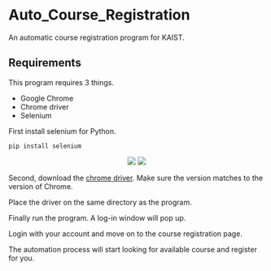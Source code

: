 # Auto_Course_Registration
An automatic course registration program for KAIST.

## Requirements
This program requires 3 things.
- Google Chrome
- Chrome driver
- Selenium

First install selenium for Python.

```
pip install selenium
```

<div align="center">
  <img src="https://img.shields.io/badge/Google Chrome-4285F4?style=flat&logo=googlechrome&logoColor=white" />
  <img src="https://img.shields.io/badge/Selenium-43B02A?style=flat&logo=selenium&logoColor=white" />
</div>

Second, download the [chrome driver](https://github.com/Rietchie0119). Make sure the version matches to the version of Chrome.

Place the driver on the same directory as the program.

Finally run the program. A log-in window will pop up.

Login with your account and move on to the course registration page.

The automation process will start looking for available course and register for you.

